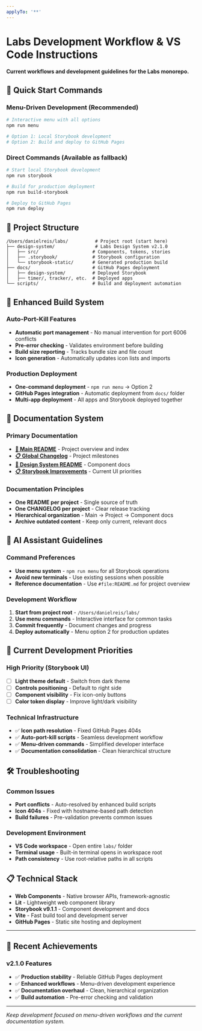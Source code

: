 ```yaml
---
applyTo: '**'
---
```


# Labs Development Workflow & VS Code Instructions

**Current workflows and development guidelines for the Labs monorepo.**

## 🚀 **Quick Start Commands**

### **Menu-Driven Development (Recommended)**
```bash
# Interactive menu with all options
npm run menu

# Option 1: Local Storybook development
# Option 2: Build and deploy to GitHub Pages
```

### **Direct Commands (Available as fallback)**
```bash
# Start local Storybook development
npm run storybook

# Build for production deployment  
npm run build-storybook

# Deploy to GitHub Pages
npm run deploy
```

## 📁 **Project Structure**

```
/Users/danielreis/labs/          # Project root (start here)
├── design-system/               # Labs Design System v2.1.0
│   ├── src/                    # Components, tokens, stories
│   ├── .storybook/             # Storybook configuration
│   └── storybook-static/       # Generated production build
├── docs/                       # GitHub Pages deployment
│   ├── design-system/          # Deployed Storybook
│   ├── timer/, tracker/, etc.  # Deployed apps
└── scripts/                    # Build and deployment automation
```

## 🔧 **Enhanced Build System**

### **Auto-Port-Kill Features**
- **Automatic port management** - No manual intervention for port 6006 conflicts
- **Pre-error checking** - Validates environment before building
- **Build size reporting** - Tracks bundle size and file count
- **Icon generation** - Automatically updates icon lists and imports

### **Production Deployment**
- **One-command deployment** - `npm run menu` → Option 2
- **GitHub Pages integration** - Automatic deployment from `docs/` folder
- **Multi-app deployment** - All apps and Storybook deployed together

## 📖 **Documentation System**

### **Primary Documentation**
- **[📖 Main README](../../README.md)** - Project overview and index
- **[📋 Global Changelog](../../CHANGELOG.md)** - Project milestones
- **[🎨 Design System README](../../design-system/README.md)** - Component docs
- **[📋 Storybook Improvements](../../design-system/STORYBOOK_IMPROVEMENTS.md)** - Current UI priorities

### **Documentation Principles**
- **One README per project** - Single source of truth
- **One CHANGELOG per project** - Clear release tracking
- **Hierarchical organization** - Main → Project → Component docs
- **Archive outdated content** - Keep only current, relevant docs

## 🤖 **AI Assistant Guidelines**

### **Command Preferences**
- **Use menu system** - `npm run menu` for all Storybook operations
- **Avoid new terminals** - Use existing sessions when possible
- **Reference documentation** - Use `#file:README.md` for project overview

### **Development Workflow**
1. **Start from project root** - `/Users/danielreis/labs/`
2. **Use menu commands** - Interactive interface for common tasks
3. **Commit frequently** - Document changes and progress
4. **Deploy automatically** - Menu option 2 for production updates

## 🎯 **Current Development Priorities**

### **High Priority (Storybook UI)**
- [ ] **Light theme default** - Switch from dark theme
- [ ] **Controls positioning** - Default to right side
- [ ] **Component visibility** - Fix icon-only buttons
- [ ] **Color token display** - Improve light/dark visibility

### **Technical Infrastructure**
- ✅ **Icon path resolution** - Fixed GitHub Pages 404s
- ✅ **Auto-port-kill scripts** - Seamless development workflow
- ✅ **Menu-driven commands** - Simplified developer interface
- ✅ **Documentation consolidation** - Clean hierarchical structure

## 🛠️ **Troubleshooting**

### **Common Issues**
- **Port conflicts** - Auto-resolved by enhanced build scripts
- **Icon 404s** - Fixed with hostname-based path detection
- **Build failures** - Pre-validation prevents common issues

### **Development Environment**
- **VS Code workspace** - Open entire `labs/` folder
- **Terminal usage** - Built-in terminal opens in workspace root
- **Path consistency** - Use root-relative paths in all scripts

## 📋 **Technical Stack**

- **Web Components** - Native browser APIs, framework-agnostic
- **Lit** - Lightweight web component library
- **Storybook v9.1.1** - Component development and docs
- **Vite** - Fast build tool and development server
- **GitHub Pages** - Static site hosting and deployment

---

## 🎉 **Recent Achievements**

### **v2.1.0 Features**
- ✅ **Production stability** - Reliable GitHub Pages deployment
- ✅ **Enhanced workflows** - Menu-driven development experience
- ✅ **Documentation overhaul** - Clean, hierarchical organization
- ✅ **Build automation** - Pre-error checking and validation

---

*Keep development focused on menu-driven workflows and the current documentation system.*
